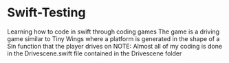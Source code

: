 # Swift-Testing
Learning how to code in swift through coding games
The game is a driving game similar to Tiny Wings where a platform is generated in the shape of a Sin function that the player drives on
NOTE: Almost all of my coding is done in the Drivescene.swift file contained in the Drivescene folder

